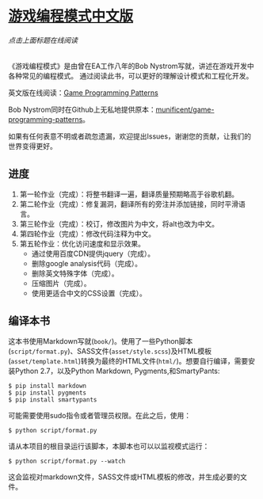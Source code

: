 # [游戏编程模式中文版](http://tkchu.github.io/Game-Programming-Patterns-CN/)
###### 点击上面标题在线阅读

《游戏编程模式》是由曾在EA工作八年的Bob Nystrom写就，讲述在游戏开发中各种常见的编程模式。
通过阅读此书，可以更好的理解设计模式和工程化开发。

英文版在线阅读：[Game Programming Patterns](http://gameprogrammingpatterns.com/)

Bob Nystrom同时在Github上无私地提供原本：[munificent/game-programming-patterns](https://github.com/munificent/game-programming-patterns)。

如果有任何表意不明或者疏忽遗漏，欢迎提出Issues，谢谢您的贡献，让我们的世界变得更好。

## 进度

1. 第一轮作业（完成）：将整书翻译一遍，翻译质量预期略高于谷歌机翻。
2. 第二轮作业（完成）：修复漏洞，翻译所有的旁注并添加链接，同时平滑语言。
3. 第三轮作业（完成）：校订，修改图片为中文，将alt也改为中文。
4. 第四轮作业（完成）：修改代码注释为中文。
5. 第五轮作业：优化访问速度和显示效果。
    - 通过使用百度CDN提供jquery（完成）。
    - 删除google analysis代码（完成）。
    - 删除英文特殊字体（完成）。
    - 压缩图片（完成）。
    - 使用更适合中文的CSS设置（完成）。

## 编译本书

这本书使用Markdown写就(`book/`)。使用了一些Python脚本(`script/format.py`)、SASS文件(`asset/style.scss`)及HTML模板(`asset/template.html`)转换为最终的HTML文件(`html/`)。想要自行编译，需要安装Python 2.7，以及Python Markdown, Pygments,和SmartyPants:

	$ pip install markdown
	$ pip install pygments
	$ pip install smartypants

可能需要使用sudo指令或者管理员权限。在此之后，使用：

	$ python script/format.py

请从本项目的根目录运行该脚本，本脚本也可以以监视模式运行：

	$ python script/format.py --watch

这会监视对markdown文件，SASS文件或HTML模板的修改，并生成必要的文件。
